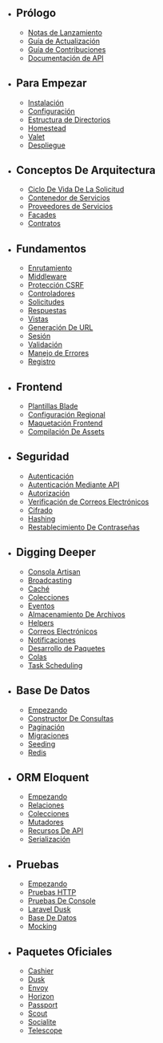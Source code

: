 - ## Prólogo
    - [Notas de Lanzamiento](/docs/{{version}}/releases)
    - [Guía de Actualización](/docs/{{version}}/upgrade)
    - [Guía de Contribuciones](/docs/{{version}}/contributions)
    - [Documentación de API](/api/{{version}})
- ## Para Empezar
    - [Instalación](/docs/{{version}}/installation)
    - [Configuración](/docs/{{version}}/configuration)
    - [Estructura de Directorios](/docs/{{version}}/structure)
    - [Homestead](/docs/{{version}}/homestead)
    - [Valet](/docs/{{version}}/valet)
    - [Despliegue](/docs/{{version}}/deployment)
- ## Conceptos De Arquitectura
    - [Ciclo De Vida De La Solicitud](/docs/{{version}}/lifecycle)
    - [Contenedor de Servicios](/docs/{{version}}/container)
    - [Proveedores de Servicios](/docs/{{version}}/providers)
    - [Facades](/docs/{{version}}/facades)
    - [Contratos](/docs/{{version}}/contracts)
- ## Fundamentos
    - [Enrutamiento](/docs/{{version}}/routing)
    - [Middleware](/docs/{{version}}/middleware)
    - [Protección CSRF](/docs/{{version}}/csrf)
    - [Controladores](/docs/{{version}}/controllers)
    - [Solicitudes](/docs/{{version}}/requests)
    - [Respuestas](/docs/{{version}}/responses)
    - [Vistas](/docs/{{version}}/views)
    - [Generación De URL](/docs/{{version}}/urls)
    - [Sesión](/docs/{{version}}/session)
    - [Validación](/docs/{{version}}/validation)
    - [Manejo de Errores](/docs/{{version}}/errors)
    - [Registro](/docs/{{version}}/logging)
- ## Frontend
    - [Plantillas Blade](/docs/{{version}}/blade)
    - [Configuración Regional](/docs/{{version}}/localization)
    - [Maquetación Frontend](/docs/{{version}}/frontend)
    - [Compilación De Assets](/docs/{{version}}/mix)
- ## Seguridad
    - [Autenticación](/docs/{{version}}/authentication)
    - [Autenticación Mediante API](/docs/{{version}}/passport)
    - [Autorización](/docs/{{version}}/authorization)
    - [Verificación de Correos Electrónicos](/docs/{{version}}/verification)
    - [Cifrado](/docs/{{version}}/encryption)
    - [Hashing](/docs/{{version}}/hashing)
    - [Restablecimiento De Contraseñas](/docs/{{version}}/passwords)
- ## Digging Deeper
    - [Consola Artisan](/docs/{{version}}/artisan)
    - [Broadcasting](/docs/{{version}}/broadcasting)
    - [Caché](/docs/{{version}}/cache)
    - [Colecciones](/docs/{{version}}/collections)
    - [Eventos](/docs/{{version}}/events)
    - [Almacenamiento De Archivos](/docs/{{version}}/filesystem)
    - [Helpers](/docs/{{version}}/helpers)
    - [Correos Electrónicos](/docs/{{version}}/mail)
    - [Notificaciones](/docs/{{version}}/notifications)
    - [Desarrollo de Paquetes](/docs/{{version}}/packages)
    - [Colas](/docs/{{version}}/queues)
    - [Task Scheduling](/docs/{{version}}/scheduling)
- ## Base De Datos
    - [Empezando](/docs/{{version}}/database)
    - [Constructor De Consultas](/docs/{{version}}/queries)
    - [Paginación](/docs/{{version}}/pagination)
    - [Migraciones](/docs/{{version}}/migrations)
    - [Seeding](/docs/{{version}}/seeding)
    - [Redis](/docs/{{version}}/redis)
- ## ORM Eloquent
    - [Empezando](/docs/{{version}}/eloquent)
    - [Relaciones](/docs/{{version}}/eloquent-relationships)
    - [Colecciones](/docs/{{version}}/eloquent-collections)
    - [Mutadores](/docs/{{version}}/eloquent-mutators)
    - [Recursos De API](/docs/{{version}}/eloquent-resources)
    - [Serialización](/docs/{{version}}/eloquent-serialization)
- ## Pruebas
    - [Empezando](/docs/{{version}}/testing)
    - [Pruebas HTTP](/docs/{{version}}/http-tests)
    - [Pruebas De Console](/docs/{{version}}/console-tests)
    - [Laravel Dusk](/docs/{{version}}/dusk)
    - [Base De Datos](/docs/{{version}}/database-testing)
    - [Mocking](/docs/{{version}}/mocking)
- ## Paquetes Oficiales
    - [Cashier](/docs/{{version}}/billing)
    - [Dusk](/docs/{{version}}/dusk)
    - [Envoy](/docs/{{version}}/envoy)
    - [Horizon](/docs/{{version}}/horizon)
    - [Passport](/docs/{{version}}/passport)
    - [Scout](/docs/{{version}}/scout)
    - [Socialite](/docs/{{version}}/socialite)
    - [Telescope](/docs/{{version}}/telescope)
